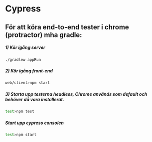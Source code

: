 # Cypress

## För att köra end-to-end tester i chrome (protractor) mha gradle:

##### 1) Kör igång server
```sh
./gradlew appRun
```

##### 2) Kör igång front-end
```sh
web/client>npm start
```

##### 3) Starta upp testerna headless, Chrome används som default och behöver då vara installerat.
```sh
test>npm test
```


##### Start upp cypress consolen
```sh
test>npm start
```

